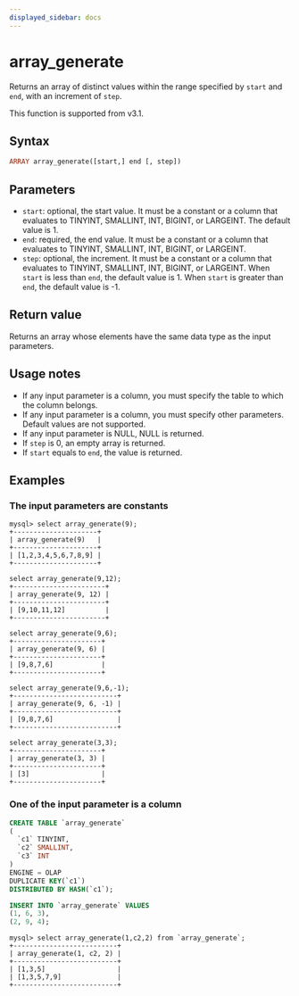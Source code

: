 ```yaml
---
displayed_sidebar: docs
---
```


# array_generate



Returns an array of distinct values within the range specified by `start` and `end`, with an increment of `step`.

This function is supported from v3.1.

## Syntax

```Haskell
ARRAY array_generate([start,] end [, step])
```

## Parameters

- `start`: optional, the start value. It must be a constant or a column that evaluates to TINYINT, SMALLINT, INT, BIGINT, or LARGEINT. The default value is 1.
- `end`: required, the end value. It must be a constant or a column that evaluates to TINYINT, SMALLINT, INT, BIGINT, or LARGEINT.
- `step`: optional, the increment. It must be a constant or a column that evaluates to TINYINT, SMALLINT, INT, BIGINT, or LARGEINT. When `start` is less than `end`, the default value is 1. When `start` is greater than `end`, the default value is -1.

## Return value

Returns an array whose elements have the same data type as the input parameters.

## Usage notes

- If any input parameter is a column, you must specify the table to which the column belongs.
- If any input parameter is a column, you must specify other parameters. Default values are not supported.
- If any input parameter is NULL, NULL is returned.
- If `step` is 0, an empty array is returned.
- If `start` equals to `end`, the value is returned.

## Examples

### The input parameters are constants

```Plain Text
mysql> select array_generate(9);
+---------------------+
| array_generate(9)   |
+---------------------+
| [1,2,3,4,5,6,7,8,9] |
+---------------------+

select array_generate(9,12);
+-----------------------+
| array_generate(9, 12) |
+-----------------------+
| [9,10,11,12]          |
+-----------------------+

select array_generate(9,6);
+----------------------+
| array_generate(9, 6) |
+----------------------+
| [9,8,7,6]            |
+----------------------+

select array_generate(9,6,-1);
+--------------------------+
| array_generate(9, 6, -1) |
+--------------------------+
| [9,8,7,6]                |
+--------------------------+

select array_generate(3,3);
+----------------------+
| array_generate(3, 3) |
+----------------------+
| [3]                  |
+----------------------+
```

### One of the input parameter is a column

```sql
CREATE TABLE `array_generate`
(
  `c1` TINYINT,
  `c2` SMALLINT,
  `c3` INT
)
ENGINE = OLAP
DUPLICATE KEY(`c1`)
DISTRIBUTED BY HASH(`c1`);

INSERT INTO `array_generate` VALUES
(1, 6, 3),
(2, 9, 4);
```

```Plain Text
mysql> select array_generate(1,c2,2) from `array_generate`;
+--------------------------+
| array_generate(1, c2, 2) |
+--------------------------+
| [1,3,5]                  |
| [1,3,5,7,9]              |
+--------------------------+
```
